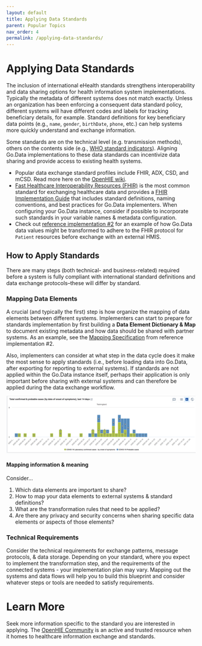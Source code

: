 ```yaml
---
layout: default
title: Applying Data Standards
parent: Popular Topics
nav_order: 4
permalink: /applying-data-standards/
---
```

# Applying Data Standards
The inclusion of international eHealth standards strengthens interoperability and data sharing options for health information system implementations. Typically the metadata of different systems does not match exactly. Unless an organization has been enforcing a consequent data standard policy, different systems will have different codes and labels for tracking beneficiary details, for example. Standard definitions for key beneficiary data points (e.g., `name`, `gender`, `birthDate`, `phone`, etc.) can help systems more quickly understand and exchange information. 

Some standards are on the technical level (e.g. transmission methods), others on the contents side (e.g., [WHO standard indicators](http://who.int/data/gho/indicator-metadata-registry)). Aligning Go.Data implementations to these data standards can incentivize data sharing and provide access to existing health systems.

- Popular data exchange standard profiles include FHIR, ADX, CSD, and mCSD. Read more here on the [OpenHIE wiki](https://wiki.ohie.org/display/documents/OpenHIE+Standards+and+Profiles).
- [Fast Healthcare Interoperability Resources (FHIR)](https://www.hl7.org/fhir/overview.html) is the most common standard for exchanging healthcare data and provides a [FHIR Implementation Guide](https://www.hl7.org/fhir/implementationguide.html) that includes standard definitions, naming conventions, and best practices for Go.Data implementers. When configuring your Go.Data instance, consider if possible to incorporate such standards in your variable names & metadata configuration. 
- Check out [reference implementation #2](https://worldhealthorganization.github.io/godata/1-2-godata--hmissurveillance-system/) for an example of how Go.Data data values might be transformed to adhere to the FHIR protocol for `Patient` resources before exchange with an external HMIS. 

## How to Apply Standards
There are many steps (both technical- and business-related) required before a system is fully compliant with international standard definitions and data exchange protocols–these will differ by standard. 
 
### Mapping Data Elements
A crucial (and typically the first) step is how organize the mapping of data elements between different systems. Implementers can start to prepare for standards implementation by first building a **Data Element Dictionary & Map** to document existing metadata and how data should be shared with partner systems. As an example, see the [Mapping Specification](https://docs.google.com/spreadsheets/d/1SNx5wB818ikveaVhHqW9c4N05leL1WGZulsdC_BJj70/edit#gid=1444757722) from reference implementation #2. 

Also, implementers can consider at what step in the data cycle does it make the most sense to apply standards (i.e., before loading data into Go.Data, after exporting for reporting to external systems). If standards are not applied within the Go.Data instance itself, perhaps their application is only important before sharing with external systems and can therefore be applied during the data exchange workflow. 

![applying-standards](../assets/applying-standards.png)

#### Mapping information & meaning
Consider...
1. Which data elements are important to share? 
2. How to map your data elements to external systems & standard definitions? 
3. What are the transformation rules that need to be applied? 
4. Are there any privacy and security concerns when sharing specific data elements or aspects of those elements? 

### Technical Requirements
Consider the technical requirements for exchange patterns, message protocols, & data storage.  Depending on your standard, where you expect to implement the transformation step, and the requirements of the connected systems - your implementation plan may vary. Mapping out the systems and data flows will help you to build this blueprint and consider whatever steps or tools are needed to satisfy requirements. 

# Learn More
Seek more information specific to the standard you are interested in applying. The [OpenHIE Community](https://wiki.ohie.org/display/documents/OpenHIE+Standards+and+Profiles) is an active and trusted resource when it homes to healthcare information exchange and standards. 
